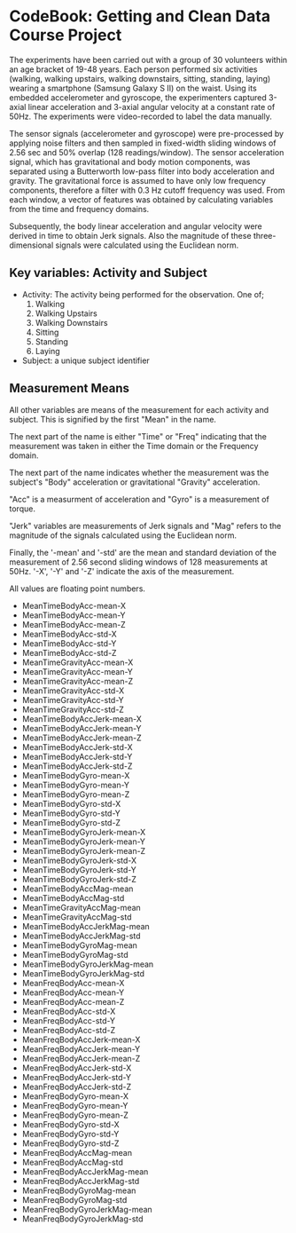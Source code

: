 CodeBook: Getting and Clean Data Course Project
================================================================================

The experiments have been carried out with a group of 30 volunteers within an
age bracket of 19-48 years. Each person performed six activities (walking,
walking upstairs, walking downstairs, sitting, standing, laying) wearing a
smartphone (Samsung Galaxy S II) on the waist. Using its embedded accelerometer
and gyroscope, the experimenters captured 3-axial linear acceleration and
3-axial angular velocity at a constant rate of 50Hz. The experiments were
video-recorded to label the data manually.

The sensor signals (accelerometer and gyroscope) were pre-processed by applying
noise filters and then sampled in fixed-width sliding windows of 2.56 sec and
50% overlap (128 readings/window). The sensor acceleration signal, which has
gravitational and body motion components, was separated using a Butterworth
low-pass filter into body acceleration and gravity. The gravitational force is
assumed to have only low frequency components, therefore a filter with 0.3 Hz
cutoff frequency was used. From each window, a vector of features was obtained
by calculating variables from the time and frequency domains.

Subsequently, the body linear acceleration and angular velocity were derived in
time to obtain Jerk signals. Also the magnitude of these three-dimensional
signals were calculated using the Euclidean norm.

Key variables: Activity and Subject
--------------------------------------------------------------------------------

* Activity: The activity being performed for the observation. One of;
  1. Walking
  2. Walking Upstairs
  3. Walking Downstairs
  4. Sitting
  5. Standing
  6. Laying
* Subject: a unique subject identifier

Measurement Means
--------------------------------------------------------------------------------

All other variables are means of the measurement for each activity and subject.
This is signified by the first "Mean" in the name.

The next part of the name is either "Time" or "Freq" indicating that the
measurement was taken in either the Time domain or the Frequency domain.

The next part of the name indicates whether the measurement was the subject's
"Body" acceleration or gravitational "Gravity" acceleration. 

"Acc" is a measurment of acceleration and "Gyro" is a measurement of torque.

"Jerk" variables are measurements of Jerk signals and "Mag" refers to the
magnitude of the signals calculated using the Euclidean norm.

Finally, the '-mean' and '-std' are the mean and standard deviation of the
measurement of 2.56 second sliding windows of 128 measurements at 50Hz. '-X',
'-Y' and '-Z' indicate the axis of the measurement.

All values are floating point numbers.

  - MeanTimeBodyAcc-mean-X
  - MeanTimeBodyAcc-mean-Y
  - MeanTimeBodyAcc-mean-Z
  - MeanTimeBodyAcc-std-X
  - MeanTimeBodyAcc-std-Y
  - MeanTimeBodyAcc-std-Z
  - MeanTimeGravityAcc-mean-X
  - MeanTimeGravityAcc-mean-Y
  - MeanTimeGravityAcc-mean-Z
  - MeanTimeGravityAcc-std-X
  - MeanTimeGravityAcc-std-Y
  - MeanTimeGravityAcc-std-Z
  - MeanTimeBodyAccJerk-mean-X
  - MeanTimeBodyAccJerk-mean-Y
  - MeanTimeBodyAccJerk-mean-Z
  - MeanTimeBodyAccJerk-std-X
  - MeanTimeBodyAccJerk-std-Y
  - MeanTimeBodyAccJerk-std-Z
  - MeanTimeBodyGyro-mean-X
  - MeanTimeBodyGyro-mean-Y
  - MeanTimeBodyGyro-mean-Z
  - MeanTimeBodyGyro-std-X
  - MeanTimeBodyGyro-std-Y
  - MeanTimeBodyGyro-std-Z
  - MeanTimeBodyGyroJerk-mean-X
  - MeanTimeBodyGyroJerk-mean-Y
  - MeanTimeBodyGyroJerk-mean-Z
  - MeanTimeBodyGyroJerk-std-X
  - MeanTimeBodyGyroJerk-std-Y
  - MeanTimeBodyGyroJerk-std-Z
  - MeanTimeBodyAccMag-mean
  - MeanTimeBodyAccMag-std
  - MeanTimeGravityAccMag-mean
  - MeanTimeGravityAccMag-std
  - MeanTimeBodyAccJerkMag-mean
  - MeanTimeBodyAccJerkMag-std
  - MeanTimeBodyGyroMag-mean
  - MeanTimeBodyGyroMag-std
  - MeanTimeBodyGyroJerkMag-mean
  - MeanTimeBodyGyroJerkMag-std
  - MeanFreqBodyAcc-mean-X
  - MeanFreqBodyAcc-mean-Y
  - MeanFreqBodyAcc-mean-Z
  - MeanFreqBodyAcc-std-X
  - MeanFreqBodyAcc-std-Y
  - MeanFreqBodyAcc-std-Z
  - MeanFreqBodyAccJerk-mean-X
  - MeanFreqBodyAccJerk-mean-Y
  - MeanFreqBodyAccJerk-mean-Z
  - MeanFreqBodyAccJerk-std-X
  - MeanFreqBodyAccJerk-std-Y
  - MeanFreqBodyAccJerk-std-Z
  - MeanFreqBodyGyro-mean-X
  - MeanFreqBodyGyro-mean-Y
  - MeanFreqBodyGyro-mean-Z
  - MeanFreqBodyGyro-std-X
  - MeanFreqBodyGyro-std-Y
  - MeanFreqBodyGyro-std-Z
  - MeanFreqBodyAccMag-mean
  - MeanFreqBodyAccMag-std
  - MeanFreqBodyAccJerkMag-mean
  - MeanFreqBodyAccJerkMag-std
  - MeanFreqBodyGyroMag-mean
  - MeanFreqBodyGyroMag-std
  - MeanFreqBodyGyroJerkMag-mean
  - MeanFreqBodyGyroJerkMag-std

